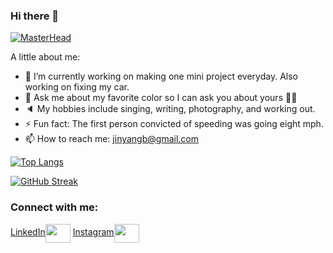 ### Hi there 👋

[![MasterHead]([Imgur](https://imgur.com/gjIFn2T))]()





<!-- **jinyangb/jinyangb** is a ✨ _special_ ✨ repository because its `README.md` (this file) appears on your GitHub profile. -->

A little about me:

- 🔭 I’m currently working on making one mini project everyday. Also working on fixing my car.
- 💬 Ask me about my favorite color so I can ask you about yours 🙌🏼
- 🔈 My hobbies include singing, writing, photography, and working out.
- ⚡ Fun fact: The first person convicted of speeding was going eight mph.
- 📫 How to reach me: jinyangb@gmail.com





[![Top Langs](https://github-readme-stats.vercel.app/api/top-langs/?username=anuraghazra)](https://github.com/jinyangb/github-readme-stats)





[![GitHub Streak](https://github-readme-streak-stats.herokuapp.com/?user=jinyangb)](https://git.io/streak-stats)





<h3 align="left">Connect with me:</h3>
<p align="left">
<a href="https://www.instagram.com/jy.foto/" target="blank">LinkedIn<img align="center" src="https://cdn.jsdelivr.net/npm/simple-icons@3.0.1/icons/linkedin.svg" alt="" height="30" width="40" /></a>
<a href="https://www.instagram.com/jy.foto/" target="blank">Instagram<img align="center" src="" alt="" height="30" width="40" /></a>
</p>
